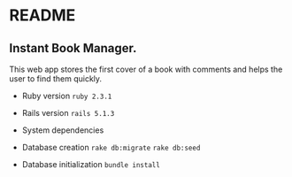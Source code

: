 # README

## Instant Book Manager. 
This web app stores the first cover of a book with comments and helps the user to find them quickly.

* Ruby version
`ruby 2.3.1`

* Rails version
`rails 5.1.3`

* System dependencies

* Database creation
`rake db:migrate`
`rake db:seed`

* Database initialization
`bundle install`

